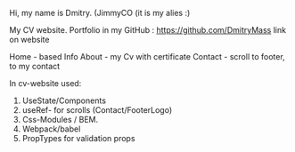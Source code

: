 Hi, my name is Dmitry. (JimmyCO (it is my alies :)

My CV website. Portfolio in my GitHub : https://github.com/DmitryMass link on website

Home - based Info
About - my Cv with certificate
Contact - scroll to footer, to my contact

In cv-website used:

1.  UseState/Components
2.  useRef- for scrolls (Contact/FooterLogo)
3.  Css-Modules / BEM.
4.  Webpack/babel
5.  PropTypes for validation props
